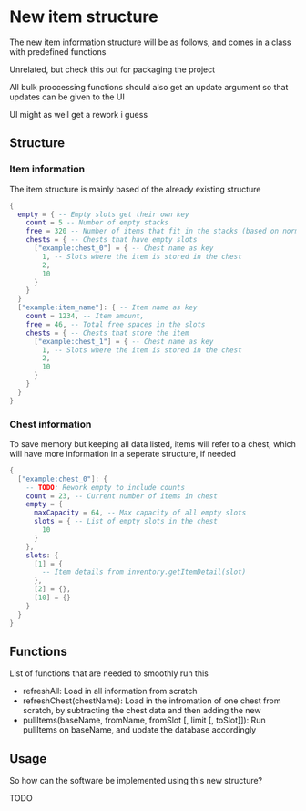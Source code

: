 # New item structure

The new item information structure will be as follows, and comes in a class with predefined functions

Unrelated, but check this out for packaging the project

All bulk proccessing functions should also get an update argument so that updates can be given to the UI

UI might as well get a rework i guess

## Structure

### Item information

The item structure is mainly based of the already existing structure

```lua
{
  empty = { -- Empty slots get their own key
    count = 5 -- Number of empty stacks
    free = 320 -- Number of items that fit in the stacks (based on normal item size)
    chests = { -- Chests that have empty slots
      ["example:chest_0"] = { -- Chest name as key
        1, -- Slots where the item is stored in the chest
        2,
        10
      }
    }
  }
  ["example:item_name"]: { -- Item name as key
    count = 1234, -- Item amount,
    free = 46, -- Total free spaces in the slots
    chests = { -- Chests that store the item
      ["example:chest_1"] = { -- Chest name as key
        1, -- Slots where the item is stored in the chest
        2,
        10
      }
    }
  } 
}
```

### Chest information

To save memory but keeping all data listed, items will refer to a chest, which will have more information in a seperate structure, if needed

```lua
{
  ["example:chest_0"]: {
    -- TODO: Rework empty to include counts
    count = 23, -- Current number of items in chest
    empty = {
      maxCapacity = 64, -- Max capacity of all empty slots
      slots = { -- List of empty slots in the chest
        10
      }
    },
    slots: {
      [1] = {
        -- Item details from inventory.getItemDetail(slot)
      },
      [2] = {},
      [10] = {}
    }
  }
}
```

## Functions

List of functions that are needed to smoothly run this

- refreshAll: Load in all information from scratch
- refreshChest(chestName): Load in the infromation of one chest from scratch, by subtracting the chest data and then adding the new
- pullItems(baseName, fromName, fromSlot [, limit [, toSlot]]): Run pullItems on baseName, and update the database accordingly

## Usage

So how can the software be implemented using this new structure?

TODO
